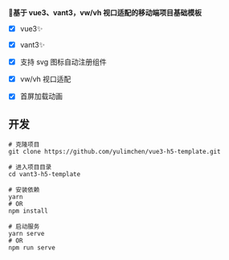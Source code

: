  **🌱基于 vue3、vant3，vw/vh 视口适配的移动端项目基础模板**

- [x] vue3✨
- [x] vant3✨
- [x] 支持 svg 图标自动注册组件
- [x] vw/vh 视口适配
- [x] 首屏加载动画



## 开发

```shell
# 克隆项目
git clone https://github.com/yulimchen/vue3-h5-template.git

# 进入项目目录
cd vant3-h5-template

# 安装依赖
yarn
# OR
npm install

# 启动服务
yarn serve
# OR
npm run serve
```